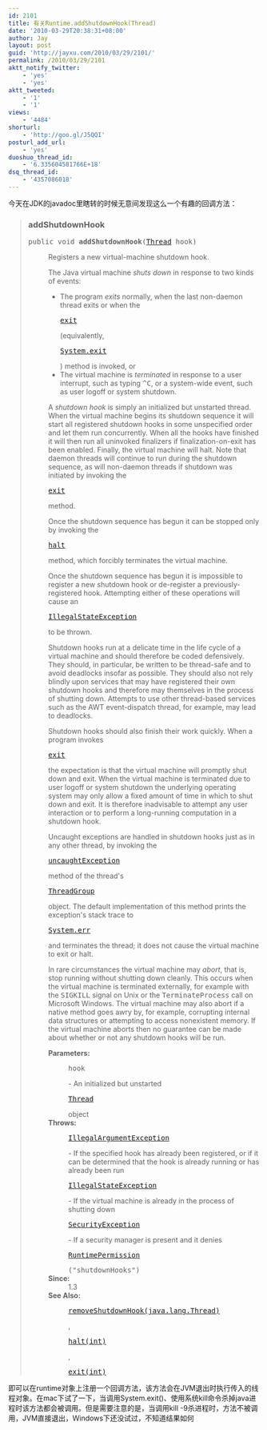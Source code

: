 ```yaml
---
id: 2101
title: 有关Runtime.addShutdownHook(Thread)
date: '2010-03-29T20:38:31+08:00'
author: Jay
layout: post
guid: 'http://jayxu.com/2010/03/29/2101/'
permalink: /2010/03/29/2101
aktt_notify_twitter:
    - 'yes'
    - 'yes'
aktt_tweeted:
    - '1'
    - '1'
views:
    - '4484'
shorturl:
    - 'http://goo.gl/J5QQI'
posturl_add_url:
    - 'yes'
duoshuo_thread_id:
    - '6.335604581766E+18'
dsq_thread_id:
    - '4357086018'
---
```


<p>今天在JDK的javadoc里瞎转的时候无意间发现这么一个有趣的回调方法：</p>
<blockquote>
<h3> addShutdownHook</h3>
<pre>public void <b>addShutdownHook</b>(<a href="http://download.oracle.com/javase/6/docs/api/java/lang/Thread.html" title="class in java.lang">Thread</a> hook)</pre>
<dl>
<dd>
<p>Registers a new virtual-machine shutdown hook.</p>
<p> The Java virtual machine <i>shuts down</i> in response to two kinds of events:    </p>
<ul>
<li> The program <i>exits</i> normally, when the last  non-daemon   thread exits or when the <tt><a href="http://download.oracle.com/javase/6/docs/api/java/lang/Runtime.html"><pre class="inline:true decode:1 " >exit</pre></a></tt> (equivalently,   <tt><a href="http://download.oracle.com/javase/6/docs/api/java/lang/System.html"><pre class="inline:true decode:1 " >System.exit</pre></a></tt>) method is invoked, or

</li>
<li> The virtual machine is <i>terminated</i> in  response to a   user interrupt, such as typing <tt>^C</tt>, or a system-wide event,   such as user logoff or system shutdown.    </li>
</ul>
<p> A <i>shutdown hook</i> is simply an initialized but unstarted thread.  When the virtual machine begins its shutdown sequence it will start all registered shutdown hooks in some unspecified order and let them run concurrently.  When all the hooks have finished it will then run all uninvoked finalizers if finalization-on-exit has been enabled. Finally, the virtual machine will halt.  Note that daemon threads will continue to run during the shutdown sequence, as will non-daemon  threads if shutdown was initiated by invoking the <tt><a href="http://download.oracle.com/javase/6/docs/api/java/lang/Runtime.html"><pre class="inline:true decode:1 " >exit</pre></a></tt> method.  </p>
<p> Once the shutdown sequence has begun it can be stopped only by invoking the <tt><a href="http://download.oracle.com/javase/6/docs/api/java/lang/Runtime.html"><pre class="inline:true decode:1 " >halt</pre></a></tt> method, which forcibly terminates the virtual machine.  </p>
<p> Once the shutdown sequence has begun it is impossible to  register a new shutdown hook or de-register a previously-registered hook. Attempting either of these operations will cause an <tt><a href="http://download.oracle.com/javase/6/docs/api/java/lang/IllegalStateException.html" title="class in java.lang"><pre class="inline:true decode:1 " >IllegalStateException</pre></a></tt>  to be thrown.  </p>
<p> Shutdown hooks run at a delicate time in the life cycle of a  virtual machine and should therefore be coded defensively.  They should, in particular, be written to be thread-safe and to avoid deadlocks insofar as possible.  They should also not rely blindly upon services that may have registered their own shutdown hooks and therefore may themselves  in the process of shutting down.  Attempts to use other thread-based services such as the AWT event-dispatch thread, for example, may lead  to deadlocks.  </p>
<p> Shutdown hooks should also finish their work quickly.  When a program invokes <tt><a href="http://download.oracle.com/javase/6/docs/api/java/lang/Runtime.html"><pre class="inline:true decode:1 " >exit</pre></a></tt> the expectation is that the virtual machine will promptly shut down and exit.  When the virtual machine is terminated due to user logoff or system shutdown the underlying operating system may only allow a fixed amount of time in which to shut down and exit.  It is therefore inadvisable to attempt  any user interaction or to perform a long-running computation in a shutdown hook.  </p>
<p> Uncaught exceptions are handled in shutdown hooks just as in  any other thread, by invoking the <tt><a href="http://download.oracle.com/javase/6/docs/api/java/lang/ThreadGroup.html"><pre class="inline:true decode:1 " >uncaughtException</pre></a></tt> method of the thread's <tt><a href="http://download.oracle.com/javase/6/docs/api/java/lang/ThreadGroup.html" title="class in java.lang"><pre class="inline:true decode:1 " >ThreadGroup</pre></a></tt> object.   The default implementation of this method prints the exception's stack trace to <tt><a href="http://download.oracle.com/javase/6/docs/api/java/lang/System.html"><pre class="inline:true decode:1 " >System.err</pre></a></tt> and terminates the thread; it does not cause the virtual machine to exit or halt.  </p>
<p> In rare circumstances the virtual machine may <i>abort</i>,  that is, stop running without shutting down cleanly.  This occurs when the virtual machine is terminated externally, for example with the <tt>SIGKILL</tt> signal on Unix or the <tt>TerminateProcess</tt> call  on Microsoft Windows.  The virtual machine may also abort if a native method goes awry by, for example, corrupting internal data structures  or attempting to access nonexistent memory.  If the virtual machine aborts then no guarantee can be made about whether or not any shutdown hooks will be run. </p>

</dd>
<dd>
<dl>
<dt><b>Parameters:</b></dt>
<dd><pre class="inline:true decode:1 " >hook</pre> - An initialized but  unstarted <tt><a href="http://download.oracle.com/javase/6/docs/api/java/lang/Thread.html" title="class in java.lang"><pre class="inline:true decode:1 " >Thread</pre></a></tt> object </dd>
<dt><b>Throws:</b> </dt>
<dd><pre class="inline:true decode:1 " ><a href="http://java.sun.com/javase/6/docs/api/java/lang/IllegalArgumentException.html" title="class in java.lang">IllegalArgumentException</a></pre> - If the specified hook has already been registered,          or if it can be determined that the hook is already running or          has already been run </dd>
<dd><pre class="inline:true decode:1 " ><a href="http://download.oracle.com/javase/6/docs/api/java/lang/IllegalStateException.html" title="class in java.lang">IllegalStateException</a></pre> - If the  virtual machine is already in the process          of shutting down </dd>
<dd><pre class="inline:true decode:1 " ><a href="http://java.sun.com/javase/6/docs/api/java/lang/SecurityException.html" title="class in java.lang">SecurityException</a></pre> - If a security manager is present and it denies          <tt><a href="http://download.oracle.com/javase/6/docs/api/java/lang/RuntimePermission.html" title="class in java.lang"><pre class="inline:true decode:1 " >RuntimePermission</pre></a>("shutdownHooks")</tt></dd>
<dt><b>Since:</b></dt>
<dd>1.3</dd>
<dt><b>See Also:</b></dt>
<dd><a href="http://download.oracle.com/javase/6/docs/api/java/lang/Runtime.html"><pre class="inline:true decode:1 " >removeShutdownHook(java.lang.Thread)</pre></a>,  <a href="http://download.oracle.com/javase/6/docs/api/java/lang/Runtime.html"><pre class="inline:true decode:1 " >halt(int)</pre></a>,  <a href="http://download.oracle.com/javase/6/docs/api/java/lang/Runtime.html"><pre class="inline:true decode:1 " >exit(int)</pre></a></dd>
</dl>
</dd>
</dl>
</blockquote>
<p>即可以在runtime对象上注册一个回调方法，该方法会在JVM退出时执行传入的线程对象。在mac下试了一下，当调用System.exit()、使用系统kill命令杀掉java进程时该方法都会被调用。但是需要注意的是，当调用kill -9杀进程时，方法不被调用，JVM直接退出，Ｗindows下还没试过，不知道结果如何</p>